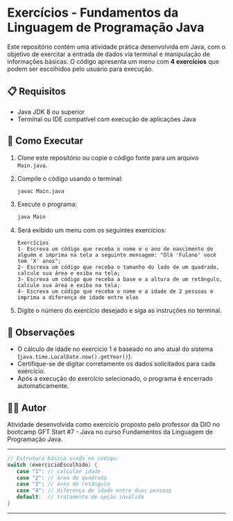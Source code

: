 # Exercícios - Fundamentos da Linguagem de Programação Java 

Este repositório contém uma atividade prática desenvolvida em Java, com o objetivo de exercitar a entrada de dados via terminal e manipulação de informações básicas. O código apresenta um menu com **4 exercícios** que podem ser escolhidos pelo usuário para execução.

## 📋 Requisitos

- Java JDK 8 ou superior
- Terminal ou IDE compatível com execução de aplicações Java

## 🚀 Como Executar

1. Clone este repositório ou copie o código fonte para um arquivo `Main.java`.

2. Compile o código usando o terminal:

   ```bash
   javac Main.java
   ```

3. Execute o programa:

   ```bash
   java Main
   ```

4. Será exibido um menu com os seguintes exercícios:

   ```
   Exercícios
   1- Escreva um código que receba o nome e o ano de nascimento de alguém e imprima na tela a seguinte mensagem: "Olá 'Fulano' você tem 'X' anos";
   2- Escreva um código que receba o tamanho do lado de um quadrado, calcule sua área e exiba na tela;
   3- Escreva um código que receba a base e a altura de um retângulo, calcule sua área e exiba na tela;
   4- Escreva um código que receba o nome e a idade de 2 pessoas e imprima a diferença de idade entre elas
   ```

5. Digite o número do exercício desejado e siga as instruções no terminal.

## 📌 Observações

- O cálculo de idade no exercício 1 é baseado no ano atual do sistema (`java.time.LocalDate.now().getYear()`).
- Certifique-se de digitar corretamente os dados solicitados para cada exercício.
- Após a execução do exercício selecionado, o programa é encerrado automaticamente.

## 🧑‍💻 Autor

Atividade desenvolvida como exercício proposto pelo professor da DIO no bootcamp GFT Start #7 - Java no curso Fundamentos da Linguagem de Programação Java.

---

```java
// Estrutura básica usada no código:
switch (exercicioEscolhido) {
   case "1": // calcular idade
   case "2": // área do quadrado
   case "3": // área do retângulo
   case "4": // diferença de idade entre duas pessoas
   default:  // tratamento de opção inválida
}
```

---

